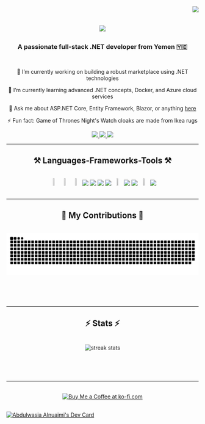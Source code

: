<img align="right" src="https://visitor-badge.laobi.icu/badge?page_id=salesp07.salesp07" />

<h1 align="center">
    <img src="https://readme-typing-svg.herokuapp.com/?font=Righteous&size=35&center=true&vCenter=true&width=500&height=70&duration=4000&lines=Hi+There!+👋;+I'm+Abdulwaisa+Al+Nuaimi!;" />
</h1>

<h3 align="center">A passionate full-stack .NET developer from Yemen 🇾🇪</h3>

<br/>

<div align="center">
 
 🔭 I’m currently working on building a robust marketplace using .NET technologies
 
 🌱 I’m currently learning advanced .NET concepts, Docker, and Azure cloud services

💬 Ask me about ASP.NET Core, Entity Framework, Blazor, or anything [here](#)

⚡ Fun fact: Game of Thrones Night's Watch cloaks are made from Ikea rugs

 </div>
 
<div align="center"> 
  <a href="mailto:alnymybdalwas1@gmail.com">
    <img src="https://img.shields.io/badge/Gmail-333333?style=for-the-badge&logo=gmail&logoColor=red" />
  </a>
  <a href="https://www.linkedin.com/in/abdulwaisa2" target="_blank">
    <img src="https://img.shields.io/badge/LinkedIn-0077B5?style=for-the-badge&logo=linkedin&logoColor=white" target="_blank" />
  </a>
  <a href="#" target="_blank">
     <img src="https://img.shields.io/badge/Portfolio-FF5722?style=for-the-badge&logo=todoist&logoColor=white" target="_blank" />
  </a>
</div>

 <hr/>
 
<h2 align="center">⚒️ Languages-Frameworks-Tools ⚒️</h2>
<br/>

<div align="center">
    <img src="https://camo.githubusercontent.com/d1c060eef161748ffe94ee1004fb9987437bc68fa40563857493d2a725238c68/68747470733a2f2f63646e2e6a7364656c6976722e6e65742f67682f64657669636f6e732f64657669636f6e2f69636f6e732f646f746e6574636f72652f646f746e6574636f72652d6f726967696e616c2e737667" style="width:5%;height:5%"/>
    <img  style="width:5%;height:5%" src="https://camo.githubusercontent.com/2d9be2cdbe847aa58cefeb401833777b9330a5d91389066137fc1c84589eabfe/68747470733a2f2f63646e2e6a7364656c6976722e6e65742f67682f64657669636f6e732f64657669636f6e2f69636f6e732f6373686172702f6373686172702d6f726967696e616c2e737667"/>
        <img  style="width:5%;height:5%" src="https://camo.githubusercontent.com/649c79ee7a63c501daf05a190f4ac557d1e75988a808482691c5c6c5a3064b0c/68747470733a2f2f63646e2e63646e6c6f676f2e636f6d2f6c6f676f732f6d2f32312f6d6963726f736f66742d73716c2d7365727665722e737667"/>
    <img src="https://img.icons8.com/color/48/000000/c-plus-plus-logo.png"/>
    <img src="https://img.icons8.com/color/48/000000/html-5--v1.png"/>
    <img src="https://img.icons8.com/color/48/000000/css3.png"/>
    <img src="https://img.icons8.com/color/48/000000/javascript--v2.png"/>
    <img src="https://camo.githubusercontent.com/7010699f8506fb41b54dd0af1a7ce52292834158a4813d611e6fd0ba5d827323/68747470733a2f2f63646e2e6a7364656c6976722e6e65742f67682f64657669636f6e732f64657669636f6e2f69636f6e732f617a7572652f617a7572652d6f726967696e616c2e737667"  style="width:5%;height:5%"/>
    <img src="https://img.icons8.com/color/48/000000/docker.png"/>
    <img src="https://img.icons8.com/color/48/000000/visual-studio-code-2019.png"/>
    <img src="https://camo.githubusercontent.com/b757f08684d4442218bd04f3bb04cc0e142d0551619c678ff44304027085bb47/68747470733a2f2f63646e2e6a7364656c6976722e6e65742f67682f64657669636f6e732f64657669636f6e2f69636f6e732f626f6f7473747261702f626f6f7473747261702d6f726967696e616c2e737667" style="width:5%;height:5%" />
    <img src="https://img.icons8.com/color/48/000000/git.png"/>
</div>

<br/>
<hr/>

<div align="center">
  <h2>🐍 My Contributions 🐍</h2>
  <br>
  <img alt="snake eating my contributions" src="https://raw.githubusercontent.com/salesp07/salesp07/output/github-contribution-grid-snake.svg" />
  
  <br/><br/><br/>
</div>

<hr/>

<h2 align="center">⚡ Stats ⚡</h2>
<br>
<div align=center>
 <img width=390 src="https://github-readme-streak-stats-salesp07.vercel.app/?user=alnaimi-github&count_private=true&theme=react&border_radius=10" alt="streak stats"/>

  <br/>
 
  <br/>

</div>

<br/><br/>

<hr/>

<br/>

<div align="center">
<a href='#' target='_blank'><img height='64' style='border:0px;height:64px;' src='https://storage.ko-fi.com/cdn/kofi1.png?v=3' border='0' alt='Buy Me a Coffee at ko-fi.com' /></a>
</div>

<br/>

<a href="https://app.daily.dev/alnuaimi"><img src="https://api.daily.dev/devcards/v2/yBcAKveFvNga7Qp0rmePx.png?type=default&r=ql1" width="356" alt="Abdulwasia Alnuaimi's Dev Card"/></a>
